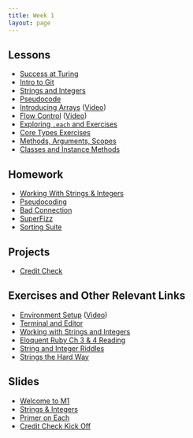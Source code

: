 ```yaml
---
title: Week 1
layout: page
---
```


## Lessons

* [Success at Turing](lessons/success_at_turing)
* [Intro to Git](lessons/intro_to_git)
* [Strings and Integers](lessons/strings_and_integers)
* [Pseudocode](lessons/pseudocoding101)
* [Introducing Arrays](lessons/arrays_101) ([Video](https://www.youtube.com/watch?v=nlwU1YtQ9SU))
* [Flow Control](lessons/flow_control) ([Video](https://www.youtube.com/watch?v=iZkQWR9_RpY))
* [Exploring `.each` and Exercises](lessons/primer_on_each)
* [Core Types Exercises](https://github.com/turingschool/ruby-exercises/tree/master/core-types)
* [Methods, Arguments, Scopes](lessons/methods_arguments_and_scopes.markdown)
* [Classes and Instance Methods](lessons/classes_instances_methods)

## Homework

* [Working With Strings & Integers](https://github.com/turingschool/challenges/blob/master/working_with_strings_and_integers.markdown)
* [Pseudocoding](student_homework/pseudocoding_homework.md)
* [Bad Connection](student_homework/bad_connection.md)
* [SuperFizz](student_homework/super_fizz.md)
* [Sorting Suite](projects/sorting_suite.markdown)

## Projects

* [Credit Check](projects/credit_check.markdown)

## Exercises and Other Relevant Links

* [Environment Setup](lessons/environment_setup) ([Video](https://vimeo.com/154607937))
* [Terminal and Editor](https://github.com/turingschool/curriculum/blob/master/source/academy/workshops/terminal_and_editor.markdown)
* [Working with Strings and Integers](https://github.com/turingschool/challenges/blob/master/working_with_strings_and_integers.markdown)
* [Eloquent Ruby Ch 3 & 4 Reading](https://github.com/turingschool/challenges/blob/master/eloquent_ruby_arrays_and_strings.markdown)
* [String and Integer Riddles](https://github.com/turingschool/challenges/blob/master/string-and-integer-riddles.markdown)
* [Strings the Hard Way](https://github.com/turingschool/challenges/blob/master/strings_the_hard_way.markdown)

## Slides

* [Welcome to M1](slides/welcome_to_M1)
* [Strings & Integers](slides/strings_and_integers)
* [Primer on Each](slides/primer_on_each)
* [Credit Check Kick Off](slides/credit_check)


<!-- ## OLD:
* [Core Types (Foxtrot)](https://github.com/turingschool/ruby-exercises/tree/master/core-types)
* [Mythical Creatures](https://github.com/turingschool/ruby-exercises/blob/master/mythical-creatures/)
 -->
